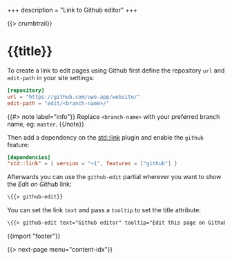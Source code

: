 +++
description = "Link to Github editor"
+++

{{> crumbtrail}}

# {{title}}

To create a link to edit pages using Github first define the repository `url` and `edit-path` in your site settings:

```toml
[repository]
url = "https://github.com/uwe-app/website/"
edit-path = "edit/<branch-name>/"
```

{{#> note label="info"}}
Replace `<branch-name>` with your preferred branch name, eg: `master`.
{{/note}}

Then add a dependency on the [std::link][] plugin and enable the `github` feature:

```toml
[dependencies]
"std::link" = { version = "~1", features = ["github"] }
```

Afterwards you can use the `github-edit` partial wherever you want to show the *Edit on Github* link:

```handlebars
\{{> github-edit}}
```

You can set the link `text` and pass a `tooltip` to set the title attribute:

```handlebars
\{{> github-edit text="Github editor" tooltip="Edit this page on Github"}}
```

{{import "footer"}}

\{{> next-page menu="content-idx"}}

[std::link]: https://github.com/uwe-app/plugins/tree/master/std/link
